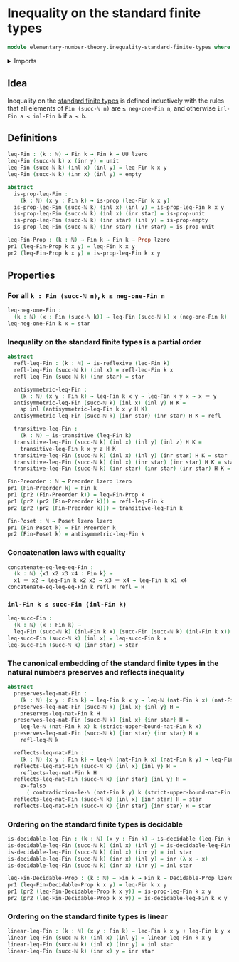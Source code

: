 # Inequality on the standard finite types

```agda
module elementary-number-theory.inequality-standard-finite-types where
```

<details><summary>Imports</summary>

```agda
open import elementary-number-theory.inequality-natural-numbers
open import elementary-number-theory.natural-numbers
open import elementary-number-theory.strict-inequality-natural-numbers

open import foundation.action-on-identifications-functions
open import foundation.binary-relations
open import foundation.coproduct-types
open import foundation.decidable-propositions
open import foundation.decidable-types
open import foundation.dependent-pair-types
open import foundation.empty-types
open import foundation.identity-types
open import foundation.propositions
open import foundation.unit-type
open import foundation.universe-levels

open import order-theory.posets
open import order-theory.preorders

open import univalent-combinatorics.standard-finite-types
```

</details>

## Idea

Inequality on the
[standard finite types](univalent-combinatorics.standard-finite-types.md) is
defined inductively with the rules that all elements of `Fin (succ-ℕ n)` are
`≤ neg-one-Fin n`, and otherwise `inl-Fin a ≤ inl-Fin b` if `a ≤ b`.

## Definitions

```agda
leq-Fin : (k : ℕ) → Fin k → Fin k → UU lzero
leq-Fin (succ-ℕ k) x (inr y) = unit
leq-Fin (succ-ℕ k) (inl x) (inl y) = leq-Fin k x y
leq-Fin (succ-ℕ k) (inr x) (inl y) = empty

abstract
  is-prop-leq-Fin :
    (k : ℕ) (x y : Fin k) → is-prop (leq-Fin k x y)
  is-prop-leq-Fin (succ-ℕ k) (inl x) (inl y) = is-prop-leq-Fin k x y
  is-prop-leq-Fin (succ-ℕ k) (inl x) (inr star) = is-prop-unit
  is-prop-leq-Fin (succ-ℕ k) (inr star) (inl y) = is-prop-empty
  is-prop-leq-Fin (succ-ℕ k) (inr star) (inr star) = is-prop-unit

leq-Fin-Prop : (k : ℕ) → Fin k → Fin k → Prop lzero
pr1 (leq-Fin-Prop k x y) = leq-Fin k x y
pr2 (leq-Fin-Prop k x y) = is-prop-leq-Fin k x y
```

## Properties

### For all `k : Fin (succ-ℕ n)`, `k ≤ neg-one-Fin n`

```agda
leq-neg-one-Fin :
  (k : ℕ) (x : Fin (succ-ℕ k)) → leq-Fin (succ-ℕ k) x (neg-one-Fin k)
leq-neg-one-Fin k x = star
```

### Inequality on the standard finite types is a partial order

```agda
abstract
  refl-leq-Fin : (k : ℕ) → is-reflexive (leq-Fin k)
  refl-leq-Fin (succ-ℕ k) (inl x) = refl-leq-Fin k x
  refl-leq-Fin (succ-ℕ k) (inr star) = star

  antisymmetric-leq-Fin :
    (k : ℕ) (x y : Fin k) → leq-Fin k x y → leq-Fin k y x → x ＝ y
  antisymmetric-leq-Fin (succ-ℕ k) (inl x) (inl y) H K =
    ap inl (antisymmetric-leq-Fin k x y H K)
  antisymmetric-leq-Fin (succ-ℕ k) (inr star) (inr star) H K = refl

  transitive-leq-Fin :
    (k : ℕ) → is-transitive (leq-Fin k)
  transitive-leq-Fin (succ-ℕ k) (inl x) (inl y) (inl z) H K =
    transitive-leq-Fin k x y z H K
  transitive-leq-Fin (succ-ℕ k) (inl x) (inl y) (inr star) H K = star
  transitive-leq-Fin (succ-ℕ k) (inl x) (inr star) (inr star) H K = star
  transitive-leq-Fin (succ-ℕ k) (inr star) (inr star) (inr star) H K = star

Fin-Preorder : ℕ → Preorder lzero lzero
pr1 (Fin-Preorder k) = Fin k
pr1 (pr2 (Fin-Preorder k)) = leq-Fin-Prop k
pr1 (pr2 (pr2 (Fin-Preorder k))) = refl-leq-Fin k
pr2 (pr2 (pr2 (Fin-Preorder k))) = transitive-leq-Fin k

Fin-Poset : ℕ → Poset lzero lzero
pr1 (Fin-Poset k) = Fin-Preorder k
pr2 (Fin-Poset k) = antisymmetric-leq-Fin k
```

### Concatenation laws with equality

```agda
concatenate-eq-leq-eq-Fin :
  (k : ℕ) {x1 x2 x3 x4 : Fin k} →
  x1 ＝ x2 → leq-Fin k x2 x3 → x3 ＝ x4 → leq-Fin k x1 x4
concatenate-eq-leq-eq-Fin k refl H refl = H
```

### `inl-Fin k ≤ succ-Fin (inl-Fin k)`

```agda
leq-succ-Fin :
  (k : ℕ) (x : Fin k) →
  leq-Fin (succ-ℕ k) (inl-Fin k x) (succ-Fin (succ-ℕ k) (inl-Fin k x))
leq-succ-Fin (succ-ℕ k) (inl x) = leq-succ-Fin k x
leq-succ-Fin (succ-ℕ k) (inr star) = star
```

### The canonical embedding of the standard finite types in the natural numbers preserves and reflects inequality

```agda
abstract
  preserves-leq-nat-Fin :
    (k : ℕ) {x y : Fin k} → leq-Fin k x y → leq-ℕ (nat-Fin k x) (nat-Fin k y)
  preserves-leq-nat-Fin (succ-ℕ k) {inl x} {inl y} H =
    preserves-leq-nat-Fin k H
  preserves-leq-nat-Fin (succ-ℕ k) {inl x} {inr star} H =
    leq-le-ℕ (nat-Fin k x) k (strict-upper-bound-nat-Fin k x)
  preserves-leq-nat-Fin (succ-ℕ k) {inr star} {inr star} H =
    refl-leq-ℕ k

  reflects-leq-nat-Fin :
    (k : ℕ) {x y : Fin k} → leq-ℕ (nat-Fin k x) (nat-Fin k y) → leq-Fin k x y
  reflects-leq-nat-Fin (succ-ℕ k) {inl x} {inl y} H =
    reflects-leq-nat-Fin k H
  reflects-leq-nat-Fin (succ-ℕ k) {inr star} {inl y} H =
    ex-falso
      ( contradiction-le-ℕ (nat-Fin k y) k (strict-upper-bound-nat-Fin k y) H)
  reflects-leq-nat-Fin (succ-ℕ k) {inl x} {inr star} H = star
  reflects-leq-nat-Fin (succ-ℕ k) {inr star} {inr star} H = star
```

### Ordering on the standard finite types is decidable

```agda
is-decidable-leq-Fin : (k : ℕ) (x y : Fin k) → is-decidable (leq-Fin k x y)
is-decidable-leq-Fin (succ-ℕ k) (inl x) (inl y) = is-decidable-leq-Fin k x y
is-decidable-leq-Fin (succ-ℕ k) (inl x) (inr y) = inl star
is-decidable-leq-Fin (succ-ℕ k) (inr x) (inl y) = inr (λ x → x)
is-decidable-leq-Fin (succ-ℕ k) (inr x) (inr y) = inl star

leq-Fin-Decidable-Prop : (k : ℕ) → Fin k → Fin k → Decidable-Prop lzero
pr1 (leq-Fin-Decidable-Prop k x y) = leq-Fin k x y
pr1 (pr2 (leq-Fin-Decidable-Prop k x y)) = is-prop-leq-Fin k x y
pr2 (pr2 (leq-Fin-Decidable-Prop k x y)) = is-decidable-leq-Fin k x y
```

### Ordering on the standard finite types is linear

```agda
linear-leq-Fin : (k : ℕ) (x y : Fin k) → leq-Fin k x y + leq-Fin k y x
linear-leq-Fin (succ-ℕ k) (inl x) (inl y) = linear-leq-Fin k x y
linear-leq-Fin (succ-ℕ k) (inl x) (inr y) = inl star
linear-leq-Fin (succ-ℕ k) (inr x) y = inr star
```
